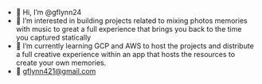 - 👋 Hi, I’m @gflynn24
- 👀 I’m interested in building projects related to mixing photos memories with music to great a full experience that brings you back to the time you captured statically
- 🌱 I’m currently learning GCP and AWS to host the projects and distribute a full creative experience within an app that hosts the resources to create your own memories.
- 📧 gflynn421@gmail.com

